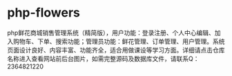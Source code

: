 # php-flowers
php鲜花商城销售管理系统（精简版），用户功能：登录注册、个人中心编辑、加入购物车、下单、搜索功能；管理员功能：鲜花管理、订单管理、用户管理。系统页面设计良好、内容丰富、功能齐全，适合用做课设等学习方面。详细请点击仓库名称进入查看网站前后台图片，如需完整源码及数据库文件，请联系Q：2364821220
